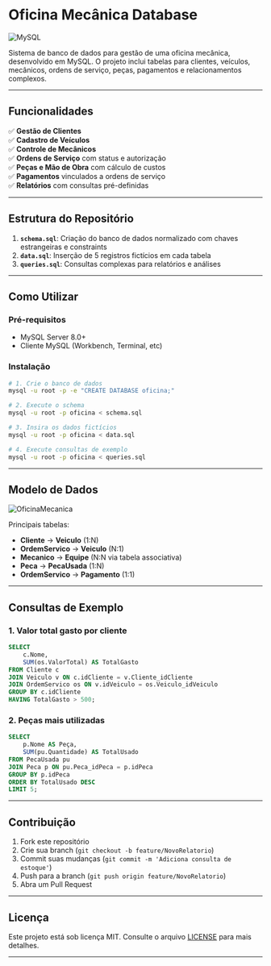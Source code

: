 
# Oficina Mecânica Database

![MySQL](https://img.shields.io/badge/MySQL-000000?style=for-the-badge&logo=mysql&logoColor=white)

Sistema de banco de dados para gestão de uma oficina mecânica, desenvolvido em MySQL. O projeto inclui tabelas para clientes, veículos, mecânicos, ordens de serviço, peças, pagamentos e relacionamentos complexos.

---

## Funcionalidades

✅ **Gestão de Clientes**  
✅ **Cadastro de Veículos**  
✅ **Controle de Mecânicos**  
✅ **Ordens de Serviço** com status e autorização  
✅ **Peças e Mão de Obra** com cálculo de custos  
✅ **Pagamentos** vinculados a ordens de serviço  
✅ **Relatórios** com consultas pré-definidas  

---

## Estrutura do Repositório

1. **`schema.sql`**: Criação do banco de dados normalizado com chaves estrangeiras e constraints
2. **`data.sql`**: Inserção de 5 registros fictícios em cada tabela
3. **`queries.sql`**: Consultas complexas para relatórios e análises

---

## Como Utilizar

### Pré-requisitos
- MySQL Server 8.0+
- Cliente MySQL (Workbench, Terminal, etc)

### Instalação
```bash
# 1. Crie o banco de dados
mysql -u root -p -e "CREATE DATABASE oficina;"

# 2. Execute o schema
mysql -u root -p oficina < schema.sql

# 3. Insira os dados fictícios
mysql -u root -p oficina < data.sql

# 4. Execute consultas de exemplo
mysql -u root -p oficina < queries.sql
```

---

## Modelo de Dados

![OficinaMecanica](https://github.com/user-attachments/assets/af86b1a6-3cea-4105-a712-5d6ff6f60606)



Principais tabelas:
- **Cliente** → **Veiculo** (1:N)
- **OrdemServico** → **Veiculo** (N:1)
- **Mecanico** → **Equipe** (N:N via tabela associativa)
- **Peca** → **PecaUsada** (1:N)
- **OrdemServico** → **Pagamento** (1:1)

---

## Consultas de Exemplo

### 1. Valor total gasto por cliente
```sql
SELECT 
    c.Nome,
    SUM(os.ValorTotal) AS TotalGasto
FROM Cliente c
JOIN Veiculo v ON c.idCliente = v.Cliente_idCliente
JOIN OrdemServico os ON v.idVeiculo = os.Veiculo_idVeiculo
GROUP BY c.idCliente
HAVING TotalGasto > 500;
```

### 2. Peças mais utilizadas
```sql
SELECT 
    p.Nome AS Peça,
    SUM(pu.Quantidade) AS TotalUsado
FROM PecaUsada pu
JOIN Peca p ON pu.Peca_idPeca = p.idPeca
GROUP BY p.idPeca
ORDER BY TotalUsado DESC
LIMIT 5;
```

---

## Contribuição

1. Fork este repositório
2. Crie sua branch (`git checkout -b feature/NovoRelatorio`)
3. Commit suas mudanças (`git commit -m 'Adiciona consulta de estoque'`)
4. Push para a branch (`git push origin feature/NovoRelatorio`)
5. Abra um Pull Request

---

## Licença

Este projeto está sob licença MIT. Consulte o arquivo [LICENSE](LICENSE) para mais detalhes.

---

